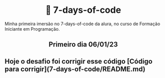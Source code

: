 **<h1 align=center> :ledger: 7-days-of-code</h1>**
Minha primeira imersão no 7-days-of-code da alura, no curso de Formação Iniciante em Programação.


<h2 align=center> Primeiro dia 06/01/23 <h2>
Hoje o desafio foi corrigir esse código
[Código para corrigir](7-days-of-code/README.md)

